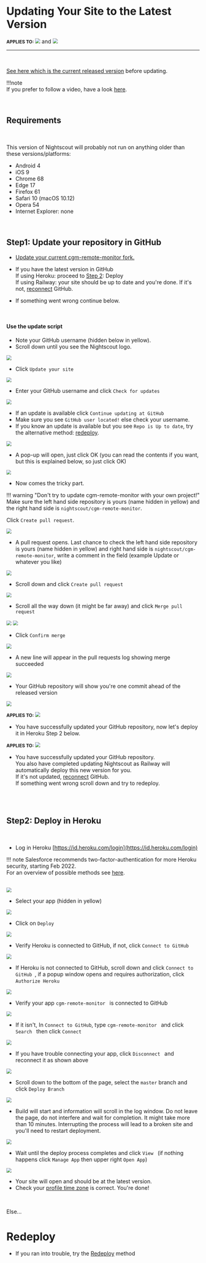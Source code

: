 # Updating Your Site to the Latest Version

<span style="font-size:smaller;">**APPLIES TO:**</span>	<img src="../../vendors/img/Heroku.png" style="zoom:80%;" />  and <img src="../../vendors/img/railway-app-logo.png" style="zoom:80%;" />

------

</br>

[See here which is the current released version](https://github.com/nightscout/cgm-remote-monitor/releases) before updating.

!!!note   
    If you prefer to follow a video, have a look [here](https://www.youtube.com/watch?v=HfPsFdkgnbc).

</br>

## Requirements

</br>

This version of Nightscout will probably not run on anything older than these versions/platforms:

* Android 4
* iOS 9
* Chrome 68
* Edge 17
* Firefox 61
* Safari 10 (macOS 10.12)
* Opera 54
* Internet Explorer: none

</br>

## Step1: Update your repository in GitHub

- [Update your current cgm-remote-monitor fork.](../../../nightscout/github/#update-your-nightscout-fork)

- If you have the latest version in GitHub  
  If using Heroku: proceed to [Step 2](#step2-deploy-in-heroku): Deploy  
  If using Railway: your site should be up to date and you're done. If it's not, [reconnect](../../../troubleshoot/railway/#reconnect-github-to-your-project) GitHub.

- If something went wrong continue below.

</br>

#### Use the update script

- Note your GitHub username (hidden below in yellow).
- Scroll down until you see the Nightscout logo. 

<img src="../img/UpdateNS02.png" style="zoom:80%;" >

</br>

- Click `Update your site` 

<img src="../img/UpdateNS03.png" style="zoom:80%;" >

</br>

- Enter your GitHub username and click `Check for updates` 

<img src="../img/UpdateNS04.png" style="zoom:80%;" >

</br>

- If an update is available click `Continue updating at GitHub` 
- Make sure you see `GitHub user located!` else check your username.
- If you know an update is available but you see `Repo is Up to date`, try the alternative method: [redeploy](../redeploy).

<img src="../img/UpdateNS05.png" style="zoom:80%;" >

</br>

- A pop-up will open, just click OK (you can read the contents if you want, but this is explained below, so just click OK)

<img src="../img/UpdateNS06.png" style="zoom:75%;" >

</br>

- Now comes the tricky part.

!!! warning "Don't try to update cgm-remote-monitor with your own project!"
    Make sure the left hand side repository is yours (name hidden in yellow)
    and the right hand side is  `nightscout/cgm-remote-monitor`.

Click `Create pull request`.

<img src="../img/UpdateNS07.png" style="zoom:80%;" >

</br>

- A pull request opens. Last chance to check the left hand side repository is yours (name hidden in yellow) and right hand side is  `nightscout/cgm-remote-monitor`, write a comment in the field (example Update or whatever you like) 

<img src="../img/UpdateNS08.png" style="zoom:80%;" >

</br>

- Scroll down and click `Create pull request` 

<img src="../img/UpdateNS09.png" style="zoom:80%;" >

</br>

- Scroll all the way down (it might be far away) and click `Merge pull request` 

<img src="../img/UpdateNS10.png" style="zoom:80%;" >

<img src="../img/UpdateNS11.png" style="zoom:80%;" >

</br>

- Click `Confirm merge` 

<img src="../img/UpdateNS12.png" style="zoom:80%;" >

</br>

- A new line will appear in the pull requests log showing merge succeeded 

<img src="../img/UpdateNS13.png" style="zoom:80%;" >

</br>

- Your GitHub repository will show you're one commit ahead of the released version 

<img src="../img/UpdateNS14.png" style="zoom:80%;" >

</br>

<span style="font-size:smaller;">**APPLIES TO:**</span>	<img src="../../vendors/img/Heroku.png" style="zoom:80%;" /> 

- You have successfully updated your GitHub repository, now let's deploy it in Heroku Step 2 below.

<span style="font-size:smaller;">**APPLIES TO:**</span>	<img src="../../vendors/img/railway-app-logo.png" style="zoom:80%;" />

- You have successfully updated your GitHub repository.  
  You also have completed updating Nightscout as Railway will automatically deploy this new version for you.  
  If it's not updated, [reconnect](../../../troubleshoot/railway/#reconnect-github-to-your-project) GitHub.  
  If something went wrong scroll down and try to redeploy.

</br>

</br>

## Step2: Deploy in Heroku

</br>

- Log in Heroku [https://id.heroku.com/login](https://id.heroku.com/login) 

!!! note
    Salesforce recommends two-factor-authentication for more Heroku security, starting Feb 2022.  
    For an overview of possible methods see [here](../../vendors/heroku).

</br>

<img src="../img/UpdateNS15.png" style="zoom:80%;" >

</br>

- Select your app (hidden in yellow)

<img src="../img/UpdateNS16.png" style="zoom:80%;" >

</br>

- Click on `Deploy `

<img src="../img/UpdateNS17.png" style="zoom:80%;" >

</br>

- Verify Heroku is connected to GitHub, if not, click `Connect to GitHub`

<img src="../img/UpdateNS18.png" style="zoom:80%;" >

</br>

- If Heroku is not connected to GitHub, scroll down and click `Connect to GitHub `, if a popup window opens and requires authorization, click `Authorize Heroku`

<img src="../img/UpdateNS19.png" style="zoom:80%;" >

</br>

- Verify your app `cgm-remote-monitor ` is connected to GitHub

<img src="../img/UpdateNS20.png" style="zoom:80%;" >

</br>

- If it isn't, In `Connect to GitHub`, type `cgm-remote-monitor ` and click  `Search ` then click `Connect `

<img src="../img/UpdateNS21.png" style="zoom:80%;" >

</br>

- If you have trouble connecting your app, click `Disconnect ` and reconnect it as shown above

<img src="../img/UpdateNS22.png" style="zoom:80%;" >

</br>

- Scroll down to the bottom of the page, select the `master` branch and click `Deploy Branch` 

<img src="../img/UpdateNS23.png" style="zoom:80%;" >

</br>

- Build will start and information will scroll in the log window. Do not leave the page, do not interfere and wait for completion. It might take more than 10 minutes. Interrupting the process will lead to a broken site and you'll need to restart deployment.

<img src="../img/UpdateNS24.png" style="zoom:80%;" >

</br>

- Wait until the deploy process completes and click `View ` (if nothing happens click `Manage App` then upper right `Open App`)

<img src="../img/UpdateNS25.png" style="zoom:80%;" >

</br>

- Your site will open and should be at the latest version. 
- Check your [profile time zone](../../nightscout/profile_editor/#profile-view) is correct. You're done!

</br>

Else...

# Redeploy

- If you ran into trouble, try the [Redeploy](./redeploy.md) method